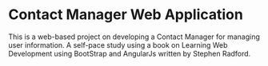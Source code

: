 # Contact Manager Web Application
This is a web-based project on developing a Contact Manager for managing user information.
A self-pace study using a book on Learning Web Development using BootStrap and AngularJs written by Stephen Radford.
